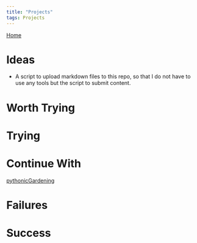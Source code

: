 ```yaml
---
title: "Projects"
tags: Projects
---
```

[Home](/)
# Ideas
- A script to upload markdown files to this repo, so that I do not have to use any tools but the script to submit content. 

# Worth Trying

# Trying

# Continue With
[pythonicGardening](/notes/pythonicGardening.md)

# Failures

# Success



